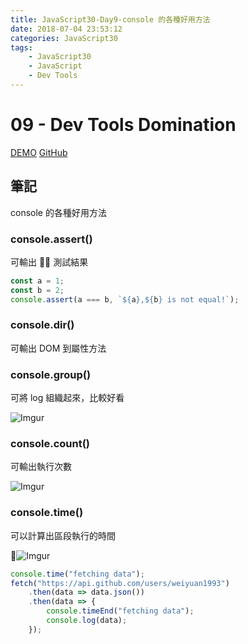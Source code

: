 ```yaml
---
title: JavaScript30-Day9-console 的各種好用方法
date: 2018-07-04 23:53:12
categories: JavaScript30
tags:
    - JavaScript30
    - JavaScript
    - Dev Tools
---
```


# 09 - Dev Tools Domination

[DEMO](https://weiyuan1993.github.io/JavaScript30/09-Dev-Tools-Domination/)
[GitHub](https://github.com/weiyuan1993/JavaScript30/tree/master/09-Dev-Tools-Domination)

## 筆記

console 的各種好用方法

<!--more-->

### console.assert()

可輸出  測試結果

```javascript
const a = 1;
const b = 2;
console.assert(a === b, `${a},${b} is not equal!`);
```

### console.dir()

可輸出 DOM 到屬性方法

### console.group()

可將 log 組織起來，比較好看

![Imgur](https://i.imgur.com/U3oOyHG.png)

### console.count()

可輸出執行次數

![Imgur](https://i.imgur.com/hO9WJm7.png)

### console.time()

可以計算出區段執行的時間

![Imgur](https://i.imgur.com/XPwaagB.png)

```javascript
console.time("fetching data");
fetch("https://api.github.com/users/weiyuan1993")
    .then(data => data.json())
    .then(data => {
        console.timeEnd("fetching data");
        console.log(data);
    });
```
